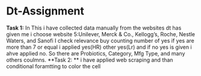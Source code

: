 # Dt-Assignment
**Task 1:** 
In This i have collected data manually from the websites dt has given  me i choose website 5:Unilever, Merck & Co., Kellogg’s, Roche, Nestle Waters, and Sanofi
I check relevance buy counting number of yes if yes are more than 7 or equal i applied yes(HR) other yes(Lr) and if no yes is given i ahve applied no. So there are Probiotics, Category, Mfg Type, and many others coulmns.
**Task 2: **
i have applied web scraping and than conditional foramtting to color the cell
